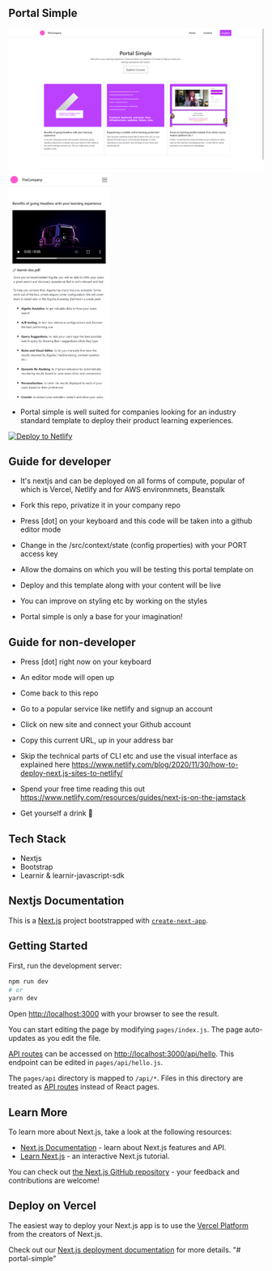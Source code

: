## Portal Simple
[<img src="portal-web.png" width="650px"/>](portal-web.png)
[<img src="portal-mobile.png" width="200px"/>](portal-mobile.png)
- Portal simple is well suited for companies looking for an industry standard template to deploy their product learning experiences.

[![Deploy to Netlify](https://www.netlify.com/img/deploy/button.svg)](https://app.netlify.com/start/deploy?repository=https://github.com/Learnir/portal-simple)


## Guide for developer
- It's nextjs and can be deployed on all forms of compute, popular of which is Vercel, Netlify and for AWS environmnets, Beanstalk
- Fork this repo, privatize it in your company repo
- Press [dot] on your keyboard and this code will be taken into a github editor mode
- Change in the /src/context/state (config properties) with your PORT access key
- Allow the domains on which you will be testing this portal template on
- Deploy and this template along with your content will be live

- You can improve on styling etc by working on the styles
- Portal simple is only a base for your imagination!

## Guide for non-developer
- Press [dot] right now on your keyboard
- An editor mode will open up
- Come back to this repo 
- Go to a popular service like netlify and signup an account
- Click on new site and connect your Github account
- Copy this current URL, up in your address bar

- Skip the technical parts of CLI etc and use the visual interface as explained here https://www.netlify.com/blog/2020/11/30/how-to-deploy-next.js-sites-to-netlify/
- Spend your free time reading this out https://www.netlify.com/resources/guides/next-js-on-the-jamstack
- Get yourself a drink 🍹


## Tech Stack
- Nextjs
- Bootstrap
- Learnir & learnir-javascript-sdk


## Nextjs Documentation
This is a [Next.js](https://nextjs.org/) project bootstrapped with [`create-next-app`](https://github.com/vercel/next.js/tree/canary/packages/create-next-app).

## Getting Started

First, run the development server:

```bash
npm run dev
# or
yarn dev
```

Open [http://localhost:3000](http://localhost:3000) with your browser to see the result.

You can start editing the page by modifying `pages/index.js`. The page auto-updates as you edit the file.

[API routes](https://nextjs.org/docs/api-routes/introduction) can be accessed on [http://localhost:3000/api/hello](http://localhost:3000/api/hello). This endpoint can be edited in `pages/api/hello.js`.

The `pages/api` directory is mapped to `/api/*`. Files in this directory are treated as [API routes](https://nextjs.org/docs/api-routes/introduction) instead of React pages.

## Learn More

To learn more about Next.js, take a look at the following resources:

- [Next.js Documentation](https://nextjs.org/docs) - learn about Next.js features and API.
- [Learn Next.js](https://nextjs.org/learn) - an interactive Next.js tutorial.

You can check out [the Next.js GitHub repository](https://github.com/vercel/next.js/) - your feedback and contributions are welcome!

## Deploy on Vercel

The easiest way to deploy your Next.js app is to use the [Vercel Platform](https://vercel.com/new?utm_medium=default-template&filter=next.js&utm_source=create-next-app&utm_campaign=create-next-app-readme) from the creators of Next.js.

Check out our [Next.js deployment documentation](https://nextjs.org/docs/deployment) for more details.
"# portal-simple" 
